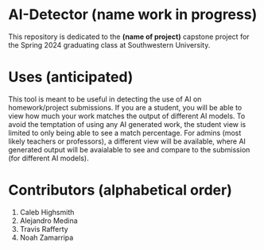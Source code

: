 # AI-Detector (name work in progress)
This repository is dedicated to the **(name of project)** capstone project for the Spring 2024 graduating class at Southwestern University.

# Uses (anticipated)
This tool is meant to be useful in detecting the use of AI on homework/project submissions. If you are a student, you will be able to view how much your work matches the output of different AI models. To avoid the temptation of using any AI generated work, the student view is limited to only being able to see a match percentage. For admins (most likely teachers or professors), a different view will be available, where AI generated output will be avaialable to see and compare to the submission (for different AI models). 

# Contributors (alphabetical order)
1. Caleb Highsmith
2. Alejandro Medina
3. Travis Rafferty
4. Noah Zamarripa
